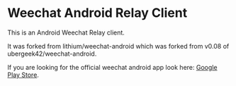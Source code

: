 Weechat Android Relay Client
============================
This is an Android Weechat Relay client.

It was forked from lithium/weechat-android which was forked from v0.08 of ubergeek42/weechat-android.

If you are looking for the official weechat android app look here: [Google Play Store](https://play.google.com/store/apps/details?id=com.ubergeek42.WeechatAndroid).
